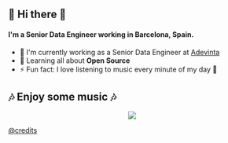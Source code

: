 ## 👋 Hi there 👋

#### I'm a Senior Data Engineer working in Barcelona, Spain.

- 🏢 I'm currently working as a Senior Data Engineer at [Adevinta](https://www.adevinta.com/)
- 🌱 Learning all about **Open Source**
- ⚡️ Fun fact: I love listening to music every minute of my day 🎵

## :notes: Enjoy some music :notes:

<p align="center">
  <a href="https://spotify-github-profile.vercel.app/api/view?uid=11123999062&redirect=true">
  <img align="center" src="https://spotify-github-profile.vercel.app/api/view?uid=11123999062&cover_image=true&theme=default&show_offline=false&background_color=121212&bar_color=53b14f&bar_color_cover=true"/>
</a></p>

[@credits](https://github.com/kittinan/spotify-github-profile)
